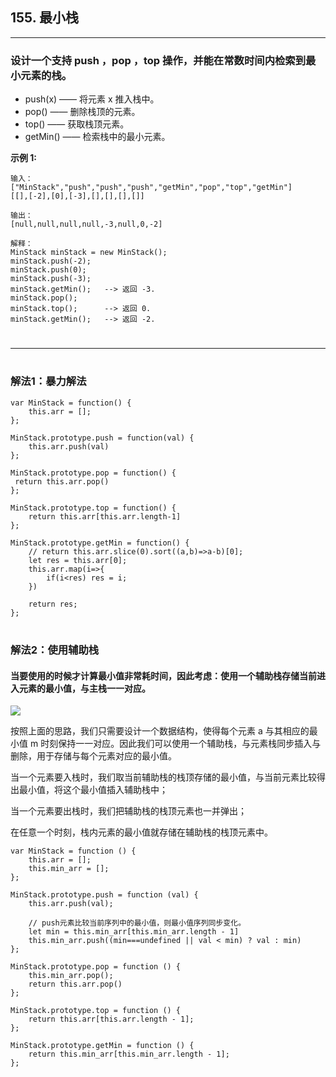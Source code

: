 
## 155. 最小栈
***

###  **设计一个支持 push ，pop ，top 操作，并能在常数时间内检索到最小元素的栈。** 
- push(x) —— 将元素 x 推入栈中。
- pop() —— 删除栈顶的元素。
- top() —— 获取栈顶元素。
- getMin() —— 检索栈中的最小元素。

**示例 1:**
```
输入：
["MinStack","push","push","push","getMin","pop","top","getMin"]
[[],[-2],[0],[-3],[],[],[],[]]

输出：
[null,null,null,null,-3,null,0,-2]

解释：
MinStack minStack = new MinStack();
minStack.push(-2);
minStack.push(0);
minStack.push(-3);
minStack.getMin();   --> 返回 -3.
minStack.pop();
minStack.top();      --> 返回 0.
minStack.getMin();   --> 返回 -2.
```

#
***
#
### **解法1：暴力解法**

```
var MinStack = function() {
    this.arr = [];
};

MinStack.prototype.push = function(val) {
    this.arr.push(val)
};

MinStack.prototype.pop = function() {
 return this.arr.pop()
};

MinStack.prototype.top = function() {
    return this.arr[this.arr.length-1]
};

MinStack.prototype.getMin = function() {
    // return this.arr.slice(0).sort((a,b)=>a-b)[0];
    let res = this.arr[0];
    this.arr.map(i=>{
        if(i<res) res = i;
    })

    return res;
};
```

#
### **解法2：使用辅助栈**
#### **当要使用的时候才计算最小值非常耗时间，因此考虑：使用一个辅助栈存储当前进入元素的最小值，与主栈一一对应。**
![](https://assets.leetcode-cn.com/solution-static/155/155_fig1.gif)

按照上面的思路，我们只需要设计一个数据结构，使得每个元素 a 与其相应的最小值 m 时刻保持一一对应。因此我们可以使用一个辅助栈，与元素栈同步插入与删除，用于存储与每个元素对应的最小值。

当一个元素要入栈时，我们取当前辅助栈的栈顶存储的最小值，与当前元素比较得出最小值，将这个最小值插入辅助栈中；

当一个元素要出栈时，我们把辅助栈的栈顶元素也一并弹出；

在任意一个时刻，栈内元素的最小值就存储在辅助栈的栈顶元素中。

```
var MinStack = function () {
    this.arr = [];
    this.min_arr = [];
};

MinStack.prototype.push = function (val) {
    this.arr.push(val);

    // push元素比较当前序列中的最小值，则最小值序列同步变化。
    let min = this.min_arr[this.min_arr.length - 1]
    this.min_arr.push((min===undefined || val < min) ? val : min)
};

MinStack.prototype.pop = function () {
    this.min_arr.pop();
    return this.arr.pop()
};

MinStack.prototype.top = function () {
    return this.arr[this.arr.length - 1];
};

MinStack.prototype.getMin = function () {
    return this.min_arr[this.min_arr.length - 1];
};
```
